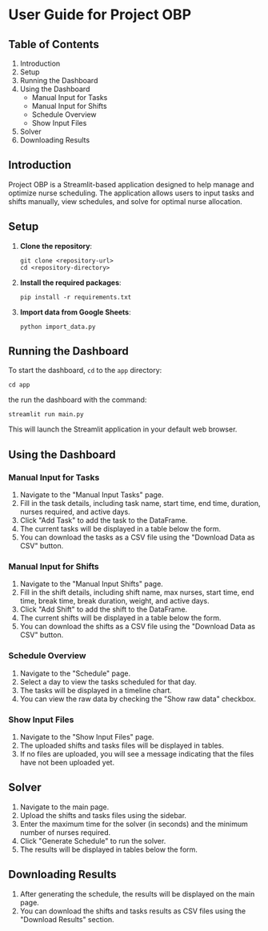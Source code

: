 # User Guide for Project OBP

## Table of Contents
1. Introduction
2. Setup
3. Running the Dashboard
4. Using the Dashboard
    - Manual Input for Tasks
    - Manual Input for Shifts
    - Schedule Overview
    - Show Input Files
5. Solver
6. Downloading Results

## Introduction
Project OBP is a Streamlit-based application designed to help manage and optimize nurse scheduling. The application allows users to input tasks and shifts manually, view schedules, and solve for optimal nurse allocation.

## Setup
1. **Clone the repository**:
    ```
    git clone <repository-url>
    cd <repository-directory>
    ```

2. **Install the required packages**:
    ```
    pip install -r requirements.txt
    ```

3. **Import data from Google Sheets**:
    ```
    python import_data.py
    ```

## Running the Dashboard
To start the dashboard, `cd` to the `app` directory: 
```
cd app
```

the run the dashboard with the command:
```
streamlit run main.py
```
This will launch the Streamlit application in your default web browser.

## Using the Dashboard

### Manual Input for Tasks
1. Navigate to the "Manual Input Tasks" page.
2. Fill in the task details, including task name, start time, end time, duration, nurses required, and active days.
3. Click "Add Task" to add the task to the DataFrame.
4. The current tasks will be displayed in a table below the form.
5. You can download the tasks as a CSV file using the "Download Data as CSV" button.

### Manual Input for Shifts
1. Navigate to the "Manual Input Shifts" page.
2. Fill in the shift details, including shift name, max nurses, start time, end time, break time, break duration, weight, and active days.
3. Click "Add Shift" to add the shift to the DataFrame.
4. The current shifts will be displayed in a table below the form.
5. You can download the shifts as a CSV file using the "Download Data as CSV" button.

### Schedule Overview
1. Navigate to the "Schedule" page.
2. Select a day to view the tasks scheduled for that day.
3. The tasks will be displayed in a timeline chart.
4. You can view the raw data by checking the "Show raw data" checkbox.

### Show Input Files
1. Navigate to the "Show Input Files" page.
2. The uploaded shifts and tasks files will be displayed in tables.
3. If no files are uploaded, you will see a message indicating that the files have not been uploaded yet.

## Solver
1. Navigate to the main page.
2. Upload the shifts and tasks files using the sidebar.
3. Enter the maximum time for the solver (in seconds) and the minimum number of nurses required.
4. Click "Generate Schedule" to run the solver.
5. The results will be displayed in tables below the form.

## Downloading Results
1. After generating the schedule, the results will be displayed on the main page.
2. You can download the shifts and tasks results as CSV files using the "Download Results" section.
